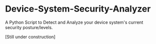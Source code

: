 # Device-System-Security-Analyzer
A Python Script to Detect and Analyze your device system's current security posture/levels.

[Still under construction]
